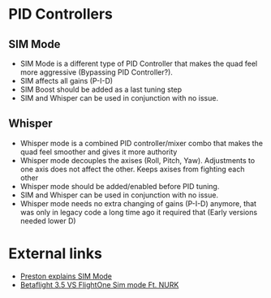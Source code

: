 # PID Controllers

## SIM Mode

- SIM Mode is a different type of PID Controller that makes the quad feel more aggressive (Bypassing PID Controller?).
- SIM affects all gains (P-I-D)
- SIM Boost should be added as a last tuning step
- SIM and Whisper can be used in conjunction with no issue. 

## Whisper

- Whisper mode is a combined PID controller/mixer combo that makes the quad feel smoother and gives it more authority
- Whisper mode decouples the axises (Roll, Pitch, Yaw). Adjustments to one axis does not affect the other. Keeps axises from fighting each other
- Whisper mode should be added/enabled before PID tuning.
- SIM and Whisper can be used in conjunction with no issue. 
- Whisper mode needs no extra changing of gains (P-I-D) anymore, that was only in legacy code a long time ago it required that (Early versions needed lower D)



# External links
- [Preston explains SIM Mode](https://youtu.be/ltOLWVkZVLA)
- [Betaflight 3.5 VS FlightOne Sim mode Ft. NURK](https://youtu.be/Z2qxnU2SsHM)